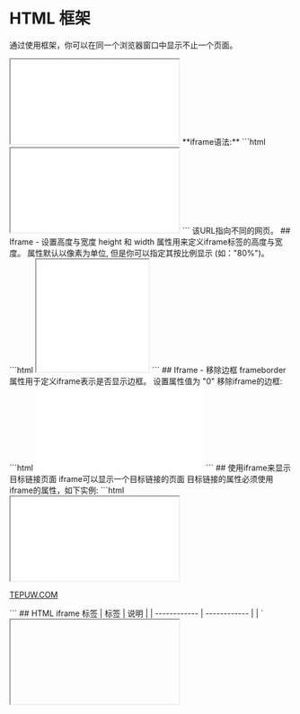# HTML 框架 
通过使用框架，你可以在同一个浏览器窗口中显示不止一个页面。
<iframe src="/index.html"></iframe>  
**iframe语法:**
```html
<iframe src="URL"></iframe>
```
该URL指向不同的网页。
## Iframe - 设置高度与宽度
height 和 width 属性用来定义iframe标签的高度与宽度。  
属性默认以像素为单位, 但是你可以指定其按比例显示 (如："80%")。
```html
<iframe src="demo_iframe.htm" width="200" height="200"></iframe>
```
## Iframe - 移除边框
frameborder 属性用于定义iframe表示是否显示边框。  
设置属性值为 "0" 移除iframe的边框:
```html
<iframe src="demo_iframe.htm" frameborder="0"></iframe>
```
## 使用iframe来显示目标链接页面
iframe可以显示一个目标链接的页面  
目标链接的属性必须使用iframe的属性，如下实例:
```html
<iframe src="demo_iframe.htm" name="iframe_a"></iframe>
<p><a href="http://www.tepuw.com" target="iframe_a">TEPUW.COM</a></p>
```
## HTML iframe 标签
| 标签  | 说明  |
| ------------ | ------------ |
| `<iframe>`  | 定义一个内联的iframe  |
